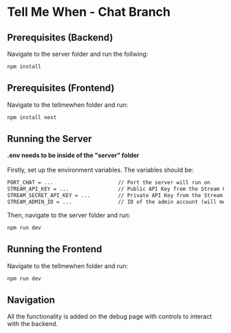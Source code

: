 # Tell Me When - Chat Branch
## Prerequisites (Backend)
Navigate to the server folder and run the follwing:
```cmd
npm install
```

## Prerequisites (Frontend)
Navigate to the tellmewhen folder and run:
```cmd
npm install next
```

## Running the Server

**.env needs to be inside of the "server" folder** <br/> <br/>
Firstly, set up the environment variables. The variables should be:
```cmd
PORT_CHAT = ...                     // Port the server will run on
STREAM_API_KEY = ...                // Public API Key from the Stream Chat dashboard
STREAM_SECRET_API_KEY = ...         // Private API Key from the Stream Chat dashboard
STREAM_ADMIN_ID = ...               // ID of the admin account (will most likely be your Stream username)
```

Then, navigate to the server folder and run:
```cmd
npm run dev
```

## Running the Frontend
Navigate to the tellmewhen folder and run:

```cmd
npm run dev
```

## Navigation
All the functionality is added on the debug page with controls to interact with the backend.